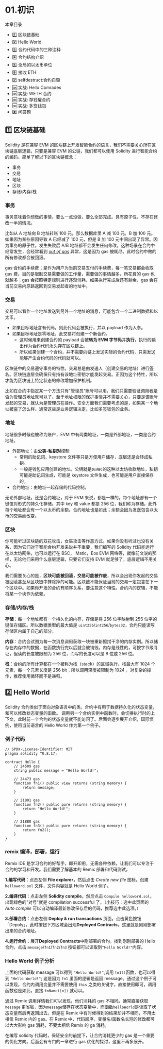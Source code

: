 # 01.初识

本章目录

- 1️⃣ 区块链基础
- 2️⃣ Hello World
- 3️⃣ 合约代码中的三种注释
- 4️⃣ 合约结构介绍
- 5️⃣ 全局的以太币单位
- 6️⃣ 接收 ETH
- 7️⃣ selfdestruct:合约自毁
- 🆗 实战: Hello Comrades
- 🆗 实战: WETH 合约
- 🆗 实战: 存钱罐合约
- 🆗 实战: 多签钱包
- #️⃣ 问答题

## 1️⃣ 区块链基础

Solidity 是在兼容 EVM 的区块链上开发智能合约的语言，我们不需要关心所在区块链底层逻辑，只要是兼容 EVM 的公链，我们都可以使用 Solidity 进行智能合约的编码。简单了解以下的区块链概念：

- 事务
- 交易
- 地址
- 区块
- 存储/内存/栈

### 事务

事务意味着你想做的事情，要么一点没做，要么全部完成。具有原子性，不存在修改一半的情况。

比如从 A 地址向 B 地址转账 100 元，那么数据库里 A 减 100 元，B 加 100 元。如果因为某些原因导致 A 已经减了 100 元，但是 B 加 100 元中间出现了异常。因为事务的原子性，发生失败后 A/B 地址都不会发生任何修改。这种场景在合约中经常发生，会经常看到 _[out of gas](https://etherscan.io/tx/0xda8c0b80d8e240a83c8f6b067c4656babeb13e8e0ece4fd4292aa06252f1285c)_ 异常，这是因为 gas 被耗尽。此时合约中做的所有修改都会被回滚。

gas:合约的手续费；是作为用户为当前交易支付的手续费，每一笔交易都会收取 gas 费，目的是限制交易需要做的工作量，需要做的事情越多，所花费的 gas 也就越多；gas 会按照特定规则进行逐渐消耗，如果执行完成后还有剩余，gas 会在当前交易内原路返回到交易发起者的地址中。

### 交易

交易可以看作一个地址发送到另外一个地址的消息，可能包含一个二进制数据和以太币。

- 如果目标地址含有代码，则此代码会被执行，并以 payload 作为入参。
- 如果目标地址是零地址，此交易将创建一个新合约。
  - 这时候用来创建合约的 payload 会被**转为 EVM 字节码**并**执行**，执行的输出作为合约代码永久存在区块链上。
  - 所以如果创建一个合约，并不需要向链上发送实际的合约代码，只需发送能够产生合约代码的代码就可以。

区块链中的交易遵守事务的特性。交易总是由发送人（创建交易的地址）进行签名。区块链底层会确保只有持有该地址密钥才能发起交易。正因为这个特性，所以才能为区块链上特定状态的修改增加保护机制。

比如在合约中指定某一个方法只有"管理员"账号可以用，我们只需要验证调用者是否为管理员地址就可以了，至于地址权限的保护事情并不需要关心，只要是该账号发起的交易，就认为是管理员在操作。安全方面我们需要考虑的是，如果某一个地址被盗了怎么样，通常这些是业务逻辑决定，比如多签钱包的业务。

### 地址

地址很多时候也被称为账户，EVM 中有两类地址，一类是外部地址，一类是合约地址。

- 外部地址：由**公钥-私钥对**控制
  - 常用的助记词，keystore 文件等只是方便用户储存，底层还是会转成私钥。
  - 一般是钱包应用创建的地址。公钥就是`0xABC`的这种以太坊收款地址，私钥可能是助记词生成，可能是 keystore 文件生成，也可能是用户直接保存的。
- 合约地址：由地址一起存储的代码控制。

无论外部地址，还是合约地址，对于 EVM 来说，都是一样的。每个地址都有一个键值对形式的持久化存储。其中 key 和 value 都是 256 位，我们称为存储。此外每个地址都会有一个以太币的余额，合约地址也是如此；余额会因为发送包含以太币的交易而改变。

### 区块

你可能听过区块链的双花攻击，女巫攻击等作恶方式。如果你没有听过也没有关系，因为它们对于智能合约开发来说并不重要，我们编写的 Solidity 代码能运行在以太坊网络，也可以运行在 BSC， Matic，Eos EVM 网络等，就像前文说的那样，无论他们采用什么底层逻辑，只要它们支持 EVM 就足够了，底层逻辑不用关心。

我们需要关心的是，**区块可能被回滚，交易可能被作废**，所以会出现你发起的交易被回滚甚至从区块链中抹除掉的可能。区块链不能保证当前的交易一定包含在下一个区块中。如果你开发的合约有顺序关系，要注意这个特性。合约内的逻辑，不能将某一个块作为依赖。

### 存储/内存/栈

**存储**：每一个地址都有一个持久化的内存，存储是将 256 位字映射到 256 位字的键值存储区。所以数据类型的最大值是 `uint256`/`int256`/`bytes32`，合约只能读写存储区内属于自己的部分。

**内存**：合约会试图为每一次消息调用获取一块被重新擦拭干净的内存实例。所以储存在内存中的数据，在函数执行完以后就会被销毁。内存是线性的，可按字节级寻址，但读的长度被限制为 256 位，而写的长度可以是 8 位或 256 位。

**栈**：合约的所有计算都在一个被称为栈（stack）的区域执行，栈最大有 1024 个元素，每一个元素长度是 256 bit；所以调用深度被限制为 1024 ，对复杂的操作，推荐使用循环而不是递归。

## 2️⃣ Hello World

Solidity 合约类似于面向对象语言中的类。合约中有用于数据持久化的状态变量，和可以修改状态变量的函数。 调用另一个合约实例中函数时，会切换执行时的上下文，此时前一个合约的状态变量就不能访问了。后面会逐步展开介绍，国际惯例，使用当前语言的 Hello World 作为第一个例子。

### 例子代码

```
// SPDX-License-Identifier: MIT
pragma solidity ^0.8.17;

contract Hello {
    // 24509 gas
    string public message = "Hello World!";

    // 24473 gas
    function fn1() public view returns (string memory) {
        return message;
    }

    // 21801 gas
    function fn2() public pure returns (string memory) {
        return "Hello World!";
    }

    // 21880 gas
    function fn3() public pure returns (string memory) {
        return fn2();
    }
}
```

### remix 编译，部署，运行

Remix IDE 是学习合约的好帮手，即开即用，无需各种依赖，让我们可以专注于合约的学习和开发。我们需要了解基本的 Remix 部署和代码测试。

**1.编写代码**：点击左侧 **File explorer**，然后点击 _Create new file_ 图标，创建 `helloword.sol` 文件，文件内容就是 Hello World 例子。

**2.编译代码**：点击左侧 **Solidity compile**，然后点击 `Compile helloword.sol`，出现绿色的"对号"就是 compilation successful 了。（小技巧：选中此页面的 _Auto compile_ 可以自动编译最新修改保存后的代码，推荐选中此选项。）

**3.部署合约**：点击左侧 **Deploy & run transactions** 页面，点击黄色按钮 「Depoly」，此时按钮下方区域会出现**Deployed Contracts**，这里就是刚刚部署出来的合约地址。

**4.运行合约**：展开**Deployed Contracts**中刚部署的合约，找到刚刚部署的 Hello 合约，点击 `message`/`fn1`/`fn2`/`fn3` 按钮都可以读取到`"Hello World!"`内容。

<!-- ![](/_static/01/001.png) -->

### Hello World 例子分析

上面的代码获取 message 可以得到 `"Hello World!"`,调用 `fn1()`函数，也可以得到 `"Hello World!"`; 这是因为 `fn1` 里面的逻辑是返回 message。通过这个例子可以发现，合约内调用变量并不需要使用 `this` 之类的关键字，直接使用即可，调用函数也是如此，直接 `fnName([x])` 就可以。

通过 Remix 调用详情我们可以发现，他们消耗的 gas 不相同。通常直接获取 `message` 更省钱，因为`message`储存在状态变量中，而函数`helloWorld`是读取了状态变量然后再返回出去。但是在 Remix 中有时候得到的结果却并不相同，不用太相信 Remix 内的 gas。在 Remix 中，代码顺序，变量名/函数名长短的修改都可以大大影响 gas 消耗，不要太相信 Remix 的 ga 消耗。

在编写 solidity 代码时，保证安全的前提下，让合约消耗更少的 gas 是一个重要的优化方向。后面会有专门的一章进行 gas 优化的探讨，这里不再多展开。

